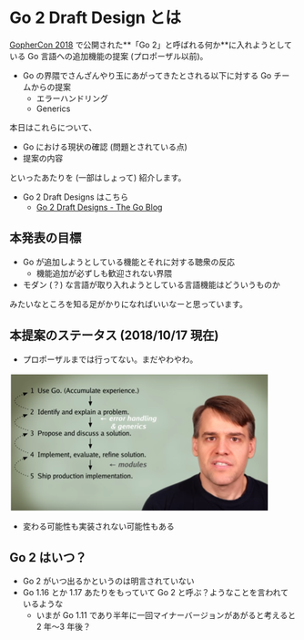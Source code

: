 # Go 2 Draft Design とは

[GopherCon 2018](https://www.gophercon.com/) で公開された**「Go 2」と呼ばれる何か**に入れようとしている Go 言語への追加機能の提案 (プロポーザル以前)。

- Go の界隈でさんざんやり玉にあがってきたとされる以下に対する Go チームからの提案
  - エラーハンドリング
  - Generics

本日はこれらについて、

- Go における現状の確認 (問題とされている点)
- 提案の内容

といったあたりを (一部はしょって) 紹介します。

- Go 2 Draft Designs はこちら
  - [Go 2 Draft Designs - The Go Blog](https://blog.golang.org/go2draft)

## 本発表の目標

- Go が追加しようとしている機能とそれに対する聴衆の反応
  - 機能追加が必ずしも歓迎されない界隈
- モダン (？) な言語が取り入れようとしている言語機能はどういうものか

みたいなところを知る足がかりになればいいなーと思っています。

## 本提案のステータス (2018/10/17 現在)

- プロポーザルまでは行ってない。まだやわやわ。

![russ](./assets/images/russcox.png)

- 変わる可能性も実装されない可能性もある

## Go 2 はいつ？

- Go 2 がいつ出るかというのは明言されていない
- Go 1.16 とか 1.17 あたりをもっていて Go 2 と呼ぶ？ようなことを言われているような
  - いまが Go 1.11 であり半年に一回マイナーバージョンがあがると考えると 2 年〜3 年後？
